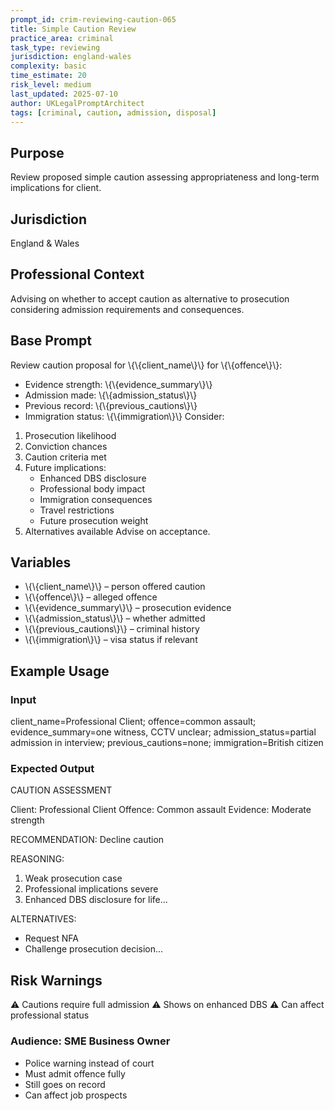 ```yaml
---
prompt_id: crim-reviewing-caution-065
title: Simple Caution Review
practice_area: criminal
task_type: reviewing
jurisdiction: england-wales
complexity: basic
time_estimate: 20
risk_level: medium
last_updated: 2025-07-10
author: UKLegalPromptArchitect
tags: [criminal, caution, admission, disposal]
---
```


## Purpose
Review proposed simple caution assessing appropriateness and long-term implications for client.

## Jurisdiction
England & Wales

## Professional Context
Advising on whether to accept caution as alternative to prosecution considering admission requirements and consequences.

## Base Prompt
Review caution proposal for \\{\\{client_name\\}\\} for \\{\\{offence\\}\\}:
- Evidence strength: \\{\\{evidence_summary\\}\\}
- Admission made: \\{\\{admission_status\\}\\}
- Previous record: \\{\\{previous_cautions\\}\\}
- Immigration status: \\{\\{immigration\\}\\}
Consider:
1. Prosecution likelihood
2. Conviction chances
3. Caution criteria met
4. Future implications:
   - Enhanced DBS disclosure
   - Professional body impact
   - Immigration consequences
   - Travel restrictions
   - Future prosecution weight
5. Alternatives available
Advise on acceptance.

## Variables
- \\{\\{client_name\\}\\} – person offered caution
- \\{\\{offence\\}\\} – alleged offence
- \\{\\{evidence_summary\\}\\} – prosecution evidence
- \\{\\{admission_status\\}\\} – whether admitted
- \\{\\{previous_cautions\\}\\} – criminal history
- \\{\\{immigration\\}\\} – visa status if relevant

## Example Usage
### Input
client_name=Professional Client; offence=common assault; evidence_summary=one witness, CCTV unclear; admission_status=partial admission in interview; previous_cautions=none; immigration=British citizen

### Expected Output
CAUTION ASSESSMENT

Client: Professional Client
Offence: Common assault
Evidence: Moderate strength

RECOMMENDATION: Decline caution

REASONING:
1. Weak prosecution case
2. Professional implications severe
3. Enhanced DBS disclosure for life...

ALTERNATIVES:
- Request NFA
- Challenge prosecution decision...

## Risk Warnings
⚠️ Cautions require full admission
⚠️ Shows on enhanced DBS
⚠️ Can affect professional status

### Audience: SME Business Owner
- Police warning instead of court
- Must admit offence fully
- Still goes on record
- Can affect job prospects
